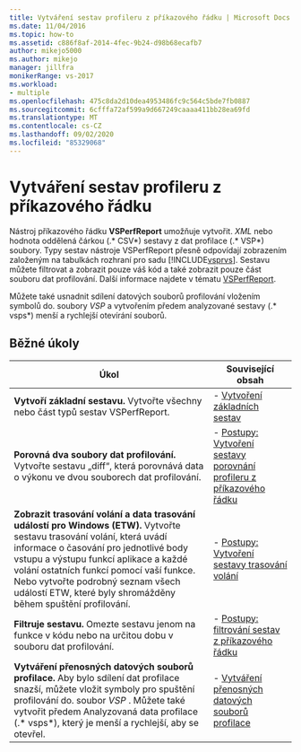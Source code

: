 ```yaml
---
title: Vytváření sestav profileru z příkazového řádku | Microsoft Docs
ms.date: 11/04/2016
ms.topic: how-to
ms.assetid: c886f8af-2014-4fec-9b24-d98b68ecafb7
author: mikejo5000
ms.author: mikejo
manager: jillfra
monikerRange: vs-2017
ms.workload:
- multiple
ms.openlocfilehash: 475c8da2d10dea4953486fc9c564c5bde7fb0887
ms.sourcegitcommit: 6cfffa72af599a9d667249caaaa411bb28ea69fd
ms.translationtype: MT
ms.contentlocale: cs-CZ
ms.lasthandoff: 09/02/2020
ms.locfileid: "85329068"
---
```

# <a name="create-profiler-reports-from-the-command-line"></a>Vytváření sestav profileru z příkazového řádku
Nástroj příkazového řádku **VSPerfReport** umožňuje vytvořit. *XML* nebo hodnota oddělená čárkou (.* CSV*) sestavy z dat profilace (.* VSP*) soubory. Typy sestav nástroje VSPerfReport přesně odpovídají zobrazením založeným na tabulkách rozhraní pro sadu [!INCLUDE[vsprvs](../code-quality/includes/vsprvs_md.md)]. Sestavu můžete filtrovat a zobrazit pouze váš kód a také zobrazit pouze část souboru dat profilování. Další informace najdete v tématu [VSPerfReport](../profiling/vsperfreport.md).

 Můžete také usnadnit sdílení datových souborů profilování vložením symbolů do. soubory *VSP* a vytvořením předem analyzované sestavy (.* vsps*) menší a rychlejší otevírání souborů.

## <a name="common-tasks"></a>Běžné úkoly

|Úkol|Související obsah|
|----------|---------------------|
|**Vytvoří základní sestavu.** Vytvořte všechny nebo část typů sestav VSPerfReport.|-   [Vytvoření základních sestav](../profiling/creating-basic-profiling-reports-from-the-command-line.md)|
|**Porovná dva soubory dat profilování.** Vytvořte sestavu „diff“, která porovnává data o výkonu ve dvou souborech dat profilování.|-   [Postupy: Vytvoření sestavy porovnání profileru z příkazového řádku](../profiling/how-to-create-a-profiler-comparison-report-from-a-command-prompt.md)|
|**Zobrazit trasování volání a data trasování událostí pro Windows (ETW).** Vytvořte sestavu trasování volání, která uvádí informace o časování pro jednotlivé body vstupu a výstupu funkcí aplikace a každé volání ostatních funkcí pomocí vaší funkce. Nebo vytvořte podrobný seznam všech událostí ETW, které byly shromážděny během spuštění profilování.|-   [Postupy: Vytvoření sestavy trasování volání](../profiling/how-to-create-a-profiling-tools-call-trace-report.md)|
|**Filtruje sestavu.** Omezte sestavu jenom na funkce v kódu nebo na určitou dobu v souboru dat profilování.|-   [Postupy: filtrování sestav z příkazového řádku](../profiling/how-to-filter-reports-from-the-command-line.md)|
|**Vytváření přenosných datových souborů profilace.** Aby bylo sdílení dat profilace snazší, můžete vložit symboly pro spuštění profilování do. soubor *VSP* . Můžete také vytvořit předem Analyzovaná data profilace (.* vsps*), který je menší a rychlejší, aby se otevřel.|-   [Vytváření přenosných datových souborů profilace](../profiling/creating-portable-profiling-data-files-from-the-command-line.md)|
